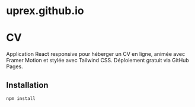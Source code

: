 # uprex.github.io
# CV

Application React responsive pour héberger un CV en ligne, animée avec Framer Motion et stylée avec Tailwind CSS. Déploiement gratuit via GitHub Pages.

## Installation

```bash
npm install
